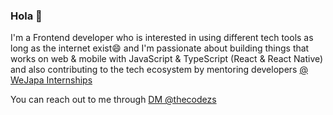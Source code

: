 ### Hola 👋
  
  I'm a Frontend developer who is interested in using different tech tools as long as the internet exist😄 and I'm passionate about building things that works on web & mobile with   JavaScript & TypeScript (React & React Native) and also contributing to the tech ecosystem by mentoring developers [@ WeJapa Internships](https://www.wejapa.com/)
  
  You can reach out to me through [DM @thecodezs](https://twitter.com/thecodezs)
